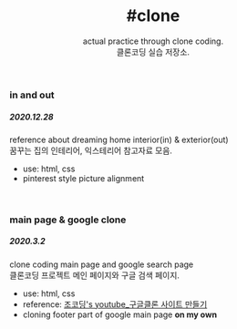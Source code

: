 <html>
  <head>
  </head>
  <body>
    <header>
      <h1>#clone</h1>
      actual practice through clone coding.<br>
      클론코딩 실습 저장소.
    </header>
    <main>
      <p>
        <h3>in and out</h3>
          <h5>2020.12.28</h5>
            reference about dreaming home interior(in) & exterior(out)<br>
            꿈꾸는 집의 인테리어, 익스테리어 참고자료 모음.
            <ul>
              <li>use: html, css</li>
              <li>pinterest style picture alignment</li>
            </ul>
      </p><br>
      <p>
        <h3>main page & google clone</h3>
          <h5>2020.3.2</h5>
            clone coding main page and google search page<br>
            클론코딩 프로젝트 메인 페이지와 구글 검색 페이지.
            <ul>
              <li>use: html, css</li>
              <li>reference: <a href="https://youtu.be/_YrXKxY8PTY">조코딩's youtube_구글클론 사이트 만들기</a>
              <li>cloning footer part of google main page <strong>on my own</strong></li>
            </ul>
      </p>
    </main> 
  </body>
</html>
